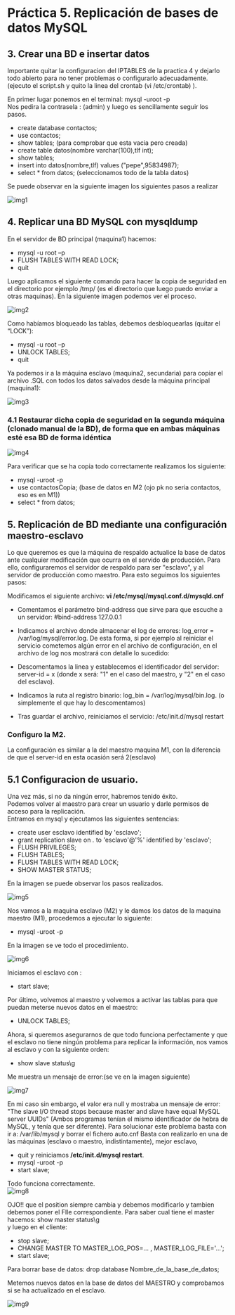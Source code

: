 # Práctica 5. Replicación de bases de datos MySQL  
## 3. Crear una BD e insertar datos  
Importante quitar la configuracion del IPTABLES de la practica 4 y dejarlo todo abierto para no tener problemas o configurarlo adecuadamente.
(ejecuto el script.sh y quito la linea del crontab (vi /etc/crontab) ).  

En primer lugar ponemos en el terminal: mysql -uroot -p  
Nos pedira la contrasela : (admin) y luego es sencillamente seguir los pasos.

+ create database contactos;
+ use contactos;
+ show tables; (para comprobar que esta vacia pero creada)
+ create table datos(nombre varchar(100),tlf int);
+ show tables;
+ insert into datos(nombre,tlf) values ("pepe",95834987);
+ select * from datos; (seleccionamos todo de la tabla datos)  

Se puede observar en la siguiente imagen los siguientes pasos a realizar  

![img1](https://github.com/miguelUGR/swap1718/blob/master/Practicas/practica5/img1.png)  

## 4. Replicar una BD MySQL con mysqldump

En el servidor de BD principal (maquina1) hacemos:  
+ mysql -u root –p  
+ FLUSH TABLES WITH READ LOCK;
+ quit

Luego aplicamos el siguiente comando para hacer la copia de seguridad en el directorio por ejemplo /tmp/ (es el directorio que luego puedo enviar a otras maquinas). En la siguiente imagen podemos ver el proceso.

![img2](https://github.com/miguelUGR/swap1718/blob/master/Practicas/practica5/img2.png)  

Como habíamos bloqueado las tablas, debemos desbloquearlas (quitar el “LOCK”):
+ mysql -u root –p
+ UNLOCK TABLES;
+ quit

Ya podemos ir a la máquina esclavo (maquina2, secundaria) para copiar el archivo .SQL con todos los datos salvados desde la máquina principal (maquina1):  

![img3](https://github.com/miguelUGR/swap1718/blob/master/Practicas/practica5/img3.png)  

### 4.1 Restaurar dicha copia de seguridad en la segunda máquina (clonado manual de la BD), de forma que en ambas máquinas esté esa BD de forma idéntica

![img4](https://github.com/miguelUGR/swap1718/blob/master/Practicas/practica5/img4.png)  

Para verificar que se ha copia todo correctamente realizamos los siguiente:
+ mysql -uroot -p  
+ use contactosCopia; (base de datos en M2 (ojo pk no seria contactos, eso es en M1))
+ select * from datos;


## 5. Replicación de BD mediante una configuración maestro-esclavo

Lo  que queremos es que la máquina de respaldo actualice la base de datos ante cualquier modificación que ocurra en el servido de producción. 
Para ello, configuraremos el servidor de respaldo para ser "esclavo", y al servidor de producción como maestro. Para esto seguimos los siguientes pasos:  

Modificamos el siguiente archivo: **vi /etc/mysql/mysql.conf.d/mysqld.cnf**  
+ Comentamos el parámetro bind-address que sirve para que escuche a un servidor: #bind-address 127.0.0.1

+ Indicamos el archivo donde almacenar el log de errores: log_error = /var/log/mysql/error.log.
De esta forma, si por ejemplo al reiniciar el servicio cometemos algún error en el archivo de configuración, en el archivo de log nos mostrará con detalle lo sucedido:  

+ Descomentamos la linea y establecemos el identificador del servidor: server-id = x (donde x será: "1" en el caso del maestro, y "2" en el caso del esclavo).

+ Indicamos la ruta al registro binario: log_bin = /var/log/mysql/bin.log.  (o simplemente el que hay lo descomentamos)  
+ Tras guardar el archivo, reiniciamos el servicio: /etc/init.d/mysql restart  

### Configuro la M2. 

La configuración es similar a la del maestro maquina M1, con la diferencia de que el server-id en esta ocasión será 2(esclavo)

## 5.1 Configuracion de usuario.  
Una vez más, si no da ningún error, habremos tenido éxito.  
Podemos volver al maestro para crear un usuario y darle permisos de acceso para la replicación.  
Entramos en mysql y ejecutamos las siguientes sentencias:  
+ create user  esclavo identified by 'esclavo';
+ grant replication slave on  *.* to 'esclavo'@'%' identified by 'esclavo';
+ FLUSH PRIVILEGES;
+ FLUSH TABLES;
+ FLUSH TABLES WITH READ LOCK;
+ SHOW MASTER STATUS;

En la imagen se puede observar los pasos realizados.  

![img5](https://github.com/miguelUGR/swap1718/blob/master/Practicas/practica5/img5.png)  


Nos vamos a la maquina esclavo (M2) y le damos los datos de la maquina maestro (M1), procedemos a  ejecutar lo siguiente:
+ mysql -uroot -p  

En la imagen se ve todo el procedimiento.


![img6](https://github.com/miguelUGR/swap1718/blob/master/Practicas/practica5/img6.png)  

Iniciamos el esclavo con :
+ start slave;


Por último, volvemos al maestro y volvemos a activar las tablas para que puedan meterse nuevos datos en el maestro:
+ UNLOCK TABLES;

Ahora, si queremos asegurarnos de que todo funciona perfectamente y que el esclavo no tiene ningún problema para replicar la información, nos vamos al esclavo y con la siguiente orden:
+ show slave status\g 

Me muestra un mensaje de error:(se ve en la imagen siguiente)

![img7](https://github.com/miguelUGR/swap1718/blob/master/Practicas/practica5/img7.png)  

En mi caso sin embargo, el valor era null y mostraba un mensaje de error: "The slave I/O thread stops because master and slave have equal MySQL server UUIDs" (Ambos programas tenían el mismo identificador de hebra de MySQL, y tenía que ser diferente). Para solucionar este problema basta con ir a: /var/lib/mysql y borrar el fichero auto.cnf Basta con realizarlo en una de las máquinas (esclavo o maestro, indistintamente), mejor esclavo, 
+ quit y reiniciamos **/etc/init.d/mysql restart**.
+ mysql -uroot -p  
+ start slave;  

Todo funciona correctamente.  
![img8](https://github.com/miguelUGR/swap1718/blob/master/Practicas/practica5/img8.png)  


OJO!! que el position siempre cambia y debemos modificarlo y tambien debemos poner el FIle correspondiente.
Para saber cual tiene el master hacemos: show master status\g  
y luego en el cliente:
+ stop slave;
+ CHANGE MASTER TO MASTER_LOG_POS=... , MASTER_LOG_FILE='...';
+ start slave;

Para borrar base de datos: drop database Nombre_de_la_base_de_datos;


Metemos nuevos datos en la base de datos del MAESTRO y comprobamos si se ha actualizado en el esclavo.

![img9](https://github.com/miguelUGR/swap1718/blob/master/Practicas/practica5/img9.png)